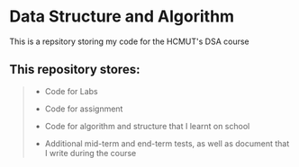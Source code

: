 # Data Structure and Algorithm

This is a repsitory storing my code for the HCMUT's DSA course

## This repository stores:

> - Code for Labs
>
> - Code for assignment
>
> - Code for algorithm and structure that I learnt on school
>
> - Additional mid-term and end-term tests, as well as document that I write during the course
